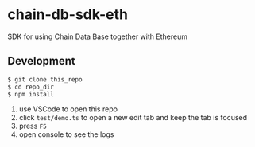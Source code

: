 # chain-db-sdk-eth

SDK for using Chain Data Base together with Ethereum

## Development

```bash
$ git clone this_repo
$ cd repo_dir
$ npm install
```

1. use VSCode to open this repo
2. click `test/demo.ts` to open a new edit tab and keep the tab is focused
3. press `F5`
4. open console to see the logs
